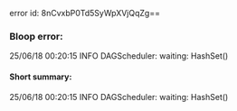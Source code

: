 error id: 8nCvxbP0Td5SyWpXVjQqZg==
### Bloop error:

25/06/18 00:20:15 INFO DAGScheduler: waiting: HashSet()
#### Short summary: 

25/06/18 00:20:15 INFO DAGScheduler: waiting: HashSet()